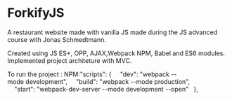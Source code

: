 ﻿# ForkifyJS

A restaurant website made with vanilla JS made during the JS advanced course with Jonas Schmedtmann. 

Created using JS ES+, OPP, AJAX,Webpack NPM, Babel and ES6 modules. Implemented project architeture with MVC.

To run the project :
NPM:"scripts": {
    "dev": "webpack --mode development",
    "build": "webpack --mode production",
    "start": "webpack-dev-server --mode development --open"
  },

